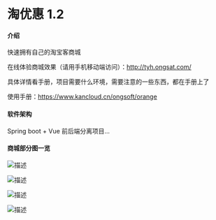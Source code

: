 # 淘优惠 1.2

#### 介绍

快速拥有自己的淘宝客商城

在线体验商城效果（请用手机移动端访问）：http://tyh.ongsat.com/

具体详情看手册，项目需要什么环境，需要注意的一些东西，都在手册上了

使用手册：https://www.kancloud.cn/ongsoft/orange

#### 软件架构

Spring boot + Vue 前后端分离项目...

#### 商城部分图一览

![描述](https://open-source-orange.oss-cn-hangzhou.aliyuncs.com/%E7%A0%81%E4%BA%91/%E6%B7%98%E5%AE%9D%E5%AE%A2/IMG_0687.PNG)

![描述](https://open-source-orange.oss-cn-hangzhou.aliyuncs.com/%E7%A0%81%E4%BA%91/%E6%B7%98%E5%AE%9D%E5%AE%A2/IMG_0688.PNG)

![描述](https://open-source-orange.oss-cn-hangzhou.aliyuncs.com/%E7%A0%81%E4%BA%91/%E6%B7%98%E5%AE%9D%E5%AE%A2/IMG_0689.PNG)

![描述](https://open-source-orange.oss-cn-hangzhou.aliyuncs.com/%E7%A0%81%E4%BA%91/%E6%B7%98%E5%AE%9D%E5%AE%A2/IMG_0690.PNG)
